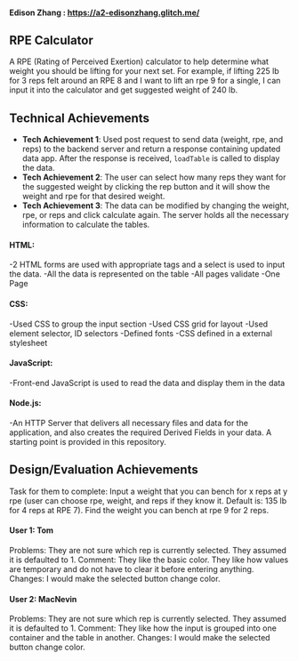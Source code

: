 #### Edison Zhang : https://a2-edisonzhang.glitch.me/

## RPE Calculator
A RPE (Rating of Perceived Exertion) calculator to help determine what weight you should be lifting for your next set. For example, if lifting 225 lb for 3 reps felt around an RPE 8 and I want to lift an rpe 9 for a single, I can input it into the calculator and get suggested weight of 240 lb.

## Technical Achievements
- **Tech Achievement 1**: Used post request to send data (weight, rpe, and reps) to the backend server and return a response containing updated data app. After the response is received, ``loadTable`` is called to display the data.
- **Tech Achievement 2**: The user can select how many reps they want for the suggested weight by clicking the rep button and it will show the weight and rpe for that desired weight. 
- **Tech Achievement 3**: The data can be modified by changing the weight, rpe, or reps and click calculate again. The server holds all the necessary information to calculate the tables.

#### HTML:
-2 HTML forms are used with appropriate tags and a select is used to input the data.
-All the data is represented on the table
-All pages validate
-One Page

#### CSS:
-Used CSS to group the input section
-Used CSS grid for layout
-Used element selector, ID selectors
-Defined fonts
-CSS defined in a external stylesheet

#### JavaScript:
-Front-end JavaScript is used to read the data and display them in the data

#### Node.js:
-An HTTP Server that delivers all necessary files and data for the application, and also creates the required Derived Fields in your data. A starting point is provided in this repository.

## Design/Evaluation Achievements
Task for them to complete: Input a weight that you can bench for x reps at y rpe (user can choose rpe, weight, and reps if they know it. Default is: 135 lb for 4 reps at RPE 7). Find the weight you can bench at rpe 9 for 2 reps.

#### User 1: Tom
Problems: They are not sure which rep is currently selected. They assumed it is defaulted to 1.
Comment: They like the basic color. They like how values are temporary and do not have to clear it before entering anything.
Changes: I would make the selected button change color.
#### User 2: MacNevin
Problems: They are not sure which rep is currently selected. They assumed it is defaulted to 1.
Comment: They like how the input is grouped into one container and the table in another.
Changes: I would make the selected button change color.